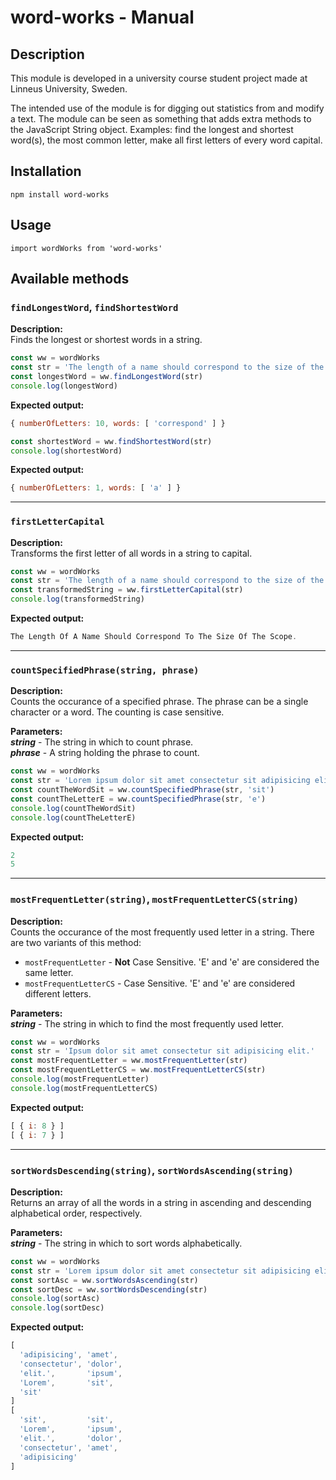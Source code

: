 # word-works - Manual

## Description
This module is developed in a university course student project made at Linneus University, Sweden.

The intended use of the module is for digging out statistics from and modify a text. The module can be seen as something that adds extra methods to the JavaScript String object. Examples: find the longest and shortest word(s), the most common letter, make all first letters of every word capital.

## Installation

`npm install word-works`

## Usage 

`import wordWorks from 'word-works'`

## Available methods

### `findLongestWord`, `findShortestWord`

**Description:** <br> 
Finds the longest or shortest words in a string.

```javascript
const ww = wordWorks
const str = 'The length of a name should correspond to the size of the scope.'
const longestWord = ww.findLongestWord(str)
console.log(longestWord)
```
**Expected output:**
```javascript
{ numberOfLetters: 10, words: [ 'correspond' ] }
```

```javascript
const shortestWord = ww.findShortestWord(str)
console.log(shortestWord)
```
**Expected output:**
```javascript
{ numberOfLetters: 1, words: [ 'a' ] }

```
___

### `firstLetterCapital`

**Description:** <br>
Transforms the first letter of all words in a string to capital.

```javascript
const ww = wordWorks
const str = 'The length of a name should correspond to the size of the scope.'
const transformedString = ww.firstLetterCapital(str)
console.log(transformedString)
```
**Expected output:**
```javascript
The Length Of A Name Should Correspond To The Size Of The Scope.
```
___

### `countSpecifiedPhrase(string, phrase)`

**Description:** <br>
Counts the occurance of a specified phrase. The phrase can be a single character or a word. The counting is case sensitive. 

**Parameters:** <br>
***string*** - The string in which to count phrase. <br>
***phrase*** - A string holding the phrase to count.

```javascript
const ww = wordWorks
const str = 'Lorem ipsum dolor sit amet consectetur sit adipisicing elit.'
const countTheWordSit = ww.countSpecifiedPhrase(str, 'sit')
const countTheLetterE = ww.countSpecifiedPhrase(str, 'e')
console.log(countTheWordSit)
console.log(countTheLetterE)
```

**Expected output:**
```javascript
2
5
```

---

### `mostFrequentLetter(string)`, `mostFrequentLetterCS(string)`

**Description:** <br>
Counts the occurance of the most frequently used letter in a string. There are two variants of this method:
- `mostFrequentLetter` - **Not** Case Sensitive. 'E' and 'e' are considered the same letter.
- `mostFrequentLetterCS` - Case Sensitive. 'E' and 'e' are considered different letters.

**Parameters:** <br>
***string*** - The string in which to find the most frequently used letter. <br>

```javascript
const ww = wordWorks
const str = 'Ipsum dolor sit amet consectetur sit adipisicing elit.'
const mostFrequentLetter = ww.mostFrequentLetter(str)
const mostFrequentLetterCS = ww.mostFrequentLetterCS(str)
console.log(mostFrequentLetter)
console.log(mostFrequentLetterCS)
```

**Expected output:**
```javascript
[ { i: 8 } ]
[ { i: 7 } ]
```

---

### `sortWordsDescending(string)`, `sortWordsAscending(string)`

**Description:** <br>
Returns an array of all the words in a string in ascending and descending alphabetical order, respectively.

**Parameters:** <br>
***string*** - The string in which to sort words alphabetically.

```javascript
const ww = wordWorks
const str = 'Lorem ipsum dolor sit amet consectetur sit adipisicing elit.'
const sortAsc = ww.sortWordsAscending(str)
const sortDesc = ww.sortWordsDescending(str)
console.log(sortAsc)
console.log(sortDesc)
```

**Expected output:**
```javascript
[
  'adipisicing', 'amet',
  'consectetur', 'dolor',
  'elit.',       'ipsum',
  'Lorem',       'sit',
  'sit'
]
[
  'sit',         'sit',
  'Lorem',       'ipsum',
  'elit.',       'dolor',
  'consectetur', 'amet',
  'adipisicing'
]
```

